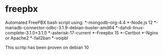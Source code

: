 # freepbx
Automated FreePBX bash script using:
*-mongodb-org-4.4
*-Node.js 12
*-mariadb-connector-odbc-3.1.9-debian-buster-amd64
*-dahdi-linux-complete-3.1.0+3.1.0
*-asterisk-17-current
*-Freepbx 15
*-Certbot
*-Nginx or Apache2
*-fail2ban
*-voipbl

This scritp has been proven on debian 10
